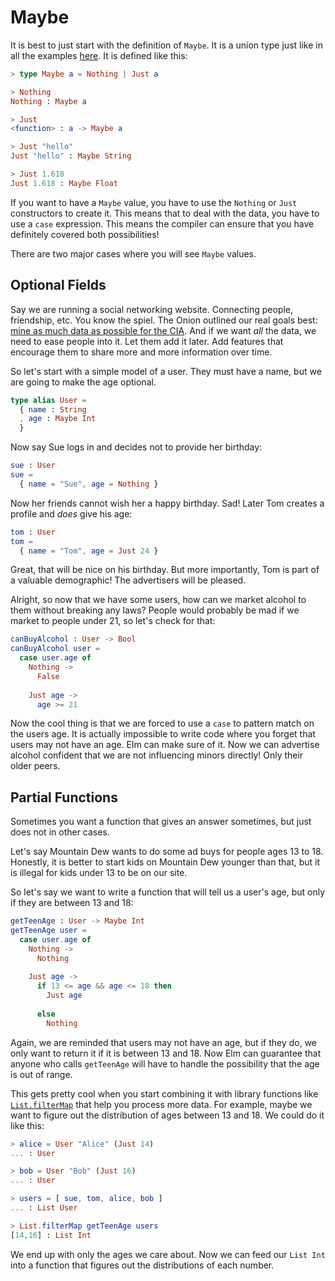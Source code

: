 # Maybe

It is best to just start with the definition of `Maybe`. It is a union type just like in all the examples [here](http://guide.elm-lang.org/types/union_types.html). It is defined like this:

```elm
> type Maybe a = Nothing | Just a

> Nothing
Nothing : Maybe a

> Just
<function> : a -> Maybe a

> Just "hello"
Just "hello" : Maybe String

> Just 1.618
Just 1.618 : Maybe Float
```

If you want to have a `Maybe` value, you have to use the `Nothing` or `Just` constructors to create it. This means that to deal with the data, you have to use a `case` expression. This means the compiler can ensure that you have definitely covered both possibilities!

There are two major cases where you will see `Maybe` values.


## Optional Fields

Say we are running a social networking website. Connecting people, friendship, etc. You know the spiel. The Onion outlined our real goals best: [mine as much data as possible for the CIA](http://www.theonion.com/video/cias-facebook-program-dramatically-cut-agencys-cos-19753). And if we want *all* the data, we need to ease people into it. Let them add it later. Add features that encourage them to share more and more information over time.

So let's start with a simple model of a user. They must have a name, but we are going to make the age optional.

```elm
type alias User =
  { name : String
  , age : Maybe Int
  }
```

Now say Sue logs in and decides not to provide her birthday:

```elm
sue : User
sue =
  { name = "Sue", age = Nothing }
```

Now her friends cannot wish her a happy birthday. Sad! Later Tom creates a profile and *does* give his age:

```elm
tom : User
tom =
  { name = "Tom", age = Just 24 }
```

Great, that will be nice on his birthday. But more importantly, Tom is part of a valuable demographic! The advertisers will be pleased.

Alright, so now that we have some users, how can we market alcohol to them without breaking any laws? People would probably be mad if we market to people under 21, so let's check for that:

```elm
canBuyAlcohol : User -> Bool
canBuyAlcohol user =
  case user.age of
    Nothing ->
      False
      
    Just age ->
      age >= 21
```

Now the cool thing is that we are forced to use a `case` to pattern match on the users age. It is actually impossible to write code where you forget that users may not have an age. Elm can make sure of it. Now we can advertise alcohol confident that we are not influencing minors directly! Only their older peers.


## Partial Functions

Sometimes you want a function that gives an answer sometimes, but just does not in other cases. 

Let's say Mountain Dew wants to do some ad buys for people ages 13 to 18. Honestly, it is better to start kids on Mountain Dew younger than that, but it is illegal for kids under 13 to be on our site.

So let's say we want to write a function that will tell us a user's age, but only if they are between 13 and 18:

```elm
getTeenAge : User -> Maybe Int
getTeenAge user =
  case user.age of
    Nothing ->
      Nothing
      
    Just age ->
      if 13 <= age && age <= 18 then
        Just age
        
      else
        Nothing
```

Again, we are reminded that users may not have an age, but if they do, we only want to return it if it is between 13 and 18. Now Elm can guarantee that anyone who calls `getTeenAge` will have to handle the possibility that the age is out of range.

This gets pretty cool when you start combining it with library functions like [`List.filterMap`](http://package.elm-lang.org/packages/elm-lang/core/latest/List#filterMap) that help you process more data. For example, maybe we want to figure out the distribution of ages between 13 and 18. We could do it like this:

```elm
> alice = User "Alice" (Just 14)
... : User

> bob = User "Bob" (Just 16)
... : User

> users = [ sue, tom, alice, bob ]
... : List User

> List.filterMap getTeenAge users
[14,16] : List Int
```

We end up with only the ages we care about. Now we can feed our `List Int` into a function that figures out the distributions of each number.
